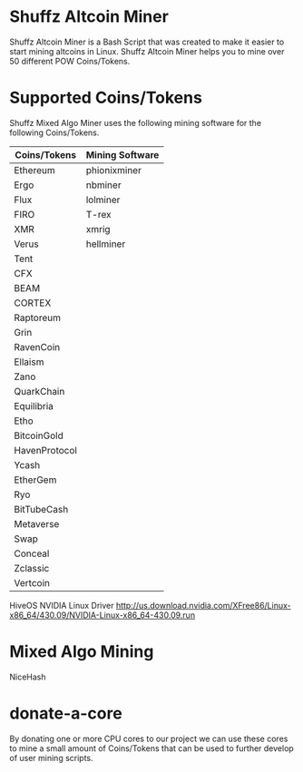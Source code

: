 # Shuffz Altcoin Miner

Shuffz Altcoin Miner is a Bash Script that was created to make it easier to start mining altcoins in Linux. Shuffz Altcoin Miner helps you to mine over 50 different POW Coins/Tokens.

# Supported Coins/Tokens

Shuffz Mixed Algo Miner uses the following mining software for the following Coins/Tokens.

| Coins/Tokens| Mining Software|
| ----------- | ----------- |
| Ethereum    | phionixminer|
| Ergo        | nbminer     |
| Flux        | lolminer    |
| FIRO        | T-rex       |
| XMR         | xmrig       |
| Verus       | hellminer   |
| Tent        |             |
| CFX         |             |
| BEAM        |             |
| CORTEX      |             |
| Raptoreum   |             |
| Grin        |             |
| RavenCoin   |             |
| Ellaism     |             |
| Zano        |             |
| QuarkChain  |             |
| Equilibria  |             |
| Etho        |             |
| BitcoinGold |             |
| HavenProtocol|            |
| Ycash       |             |
| EtherGem    |             |
| Ryo         |             |
| BitTubeCash |             |
| Metaverse   |             |
| Swap        |             |
| Conceal     |             |
| Zclassic    |             |
| Vertcoin    |             |




HiveOS NVIDIA Linux Driver
http://us.download.nvidia.com/XFree86/Linux-x86_64/430.09/NVIDIA-Linux-x86_64-430.09.run

# Mixed Algo Mining

NiceHash

# donate-a-core 

By donating one or more CPU cores to our project we can use these cores to mine a small amount of Coins/Tokens that can be used to further develop of user mining scripts.
